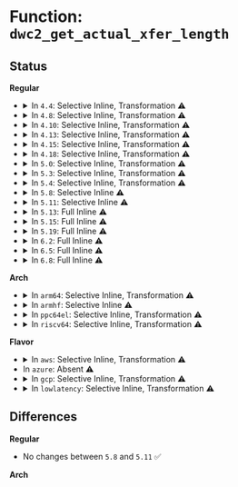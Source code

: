 # Function: <code>dwc2_get_actual_xfer_length</code>

## Status
<b>Regular</b>
<ul>
<li>
<details>
<summary>In <code>4.4</code>: Selective Inline, Transformation ⚠️</summary>

**Collision:** Unique Static

**Inline:** Selective

**Transformation:** True

**Instances:**

```
In drivers/usb/dwc2/hcd_intr.c (ffffffff8162b310)
Location: drivers/usb/dwc2/hcd_intr.c:403
Inline: True
Inline callers:
  - drivers/usb/dwc2/hcd_intr.c:dwc2_hc_xfercomp_intr
Direct callers:
  - drivers/usb/dwc2/hcd_intr.c:dwc2_update_urb_state_abn
  - drivers/usb/dwc2/hcd_intr.c:dwc2_update_urb_state
  - drivers/usb/dwc2/hcd_intr.c:dwc2_hc_xfercomp_intr
  - drivers/usb/dwc2/hcd_intr.c:dwc2_hc_xacterr_intr
```
**Symbols:**

```
ffffffff8162b310-ffffffff8162b388: dwc2_get_actual_xfer_length.isra.10 (STB_LOCAL)
```
</details>
</li>
<li>
<details>
<summary>In <code>4.8</code>: Selective Inline, Transformation ⚠️</summary>

**Collision:** Unique Static

**Inline:** Selective

**Transformation:** True

**Instances:**

```
In drivers/usb/dwc2/hcd_intr.c (ffffffff8168bc6e)
Location: drivers/usb/dwc2/hcd_intr.c:430
Inline: True
Inline callers:
  - drivers/usb/dwc2/hcd_intr.c:dwc2_hc_xfercomp_intr
Direct callers:
  - drivers/usb/dwc2/hcd_intr.c:dwc2_update_isoc_urb_state
  - drivers/usb/dwc2/hcd_intr.c:dwc2_update_isoc_urb_state
  - drivers/usb/dwc2/hcd_intr.c:dwc2_update_urb_state
```
**Symbols:**

```
ffffffff8168b480-ffffffff8168b4f4: dwc2_get_actual_xfer_length.isra.11 (STB_LOCAL)
```
</details>
</li>
<li>
<details>
<summary>In <code>4.10</code>: Selective Inline, Transformation ⚠️</summary>

**Collision:** Unique Static

**Inline:** Selective

**Transformation:** True

**Instances:**

```
In drivers/usb/dwc2/hcd_intr.c (ffffffff816b9d69)
Location: drivers/usb/dwc2/hcd_intr.c:430
Inline: True
Inline callers:
  - drivers/usb/dwc2/hcd_intr.c:dwc2_hc_xfercomp_intr
Direct callers:
  - drivers/usb/dwc2/hcd_intr.c:dwc2_update_isoc_urb_state
  - drivers/usb/dwc2/hcd_intr.c:dwc2_update_isoc_urb_state
  - drivers/usb/dwc2/hcd_intr.c:dwc2_update_urb_state
```
**Symbols:**

```
ffffffff816b9580-ffffffff816b95f4: dwc2_get_actual_xfer_length.isra.13 (STB_LOCAL)
```
</details>
</li>
<li>
<details>
<summary>In <code>4.13</code>: Selective Inline, Transformation ⚠️</summary>

**Collision:** Unique Static

**Inline:** Selective

**Transformation:** True

**Instances:**

```
In drivers/usb/dwc2/hcd_intr.c (ffffffff816ce02d)
Location: drivers/usb/dwc2/hcd_intr.c:429
Inline: True
Inline callers:
  - drivers/usb/dwc2/hcd_intr.c:dwc2_hc_xfercomp_intr
Direct callers:
  - drivers/usb/dwc2/hcd_intr.c:dwc2_update_isoc_urb_state
  - drivers/usb/dwc2/hcd_intr.c:dwc2_update_isoc_urb_state
  - drivers/usb/dwc2/hcd_intr.c:dwc2_update_urb_state
```
**Symbols:**

```
ffffffff816cd880-ffffffff816cd8f4: dwc2_get_actual_xfer_length.isra.13 (STB_LOCAL)
```
</details>
</li>
<li>
<details>
<summary>In <code>4.15</code>: Selective Inline, Transformation ⚠️</summary>

**Collision:** Unique Static

**Inline:** Selective

**Transformation:** True

**Instances:**

```
In drivers/usb/dwc2/hcd_intr.c (ffffffff8173a653)
Location: drivers/usb/dwc2/hcd_intr.c:430
Inline: True
Inline callers:
  - drivers/usb/dwc2/hcd_intr.c:dwc2_hc_xfercomp_intr
Direct callers:
  - drivers/usb/dwc2/hcd_intr.c:dwc2_update_isoc_urb_state
  - drivers/usb/dwc2/hcd_intr.c:dwc2_update_isoc_urb_state
  - drivers/usb/dwc2/hcd_intr.c:dwc2_update_urb_state
```
**Symbols:**

```
ffffffff81739e90-ffffffff81739f04: dwc2_get_actual_xfer_length.isra.13 (STB_LOCAL)
```
</details>
</li>
<li>
<details>
<summary>In <code>4.18</code>: Selective Inline, Transformation ⚠️</summary>

**Collision:** Unique Static

**Inline:** Selective

**Transformation:** True

**Instances:**

```
In drivers/usb/dwc2/hcd_intr.c (ffffffff8177ace9)
Location: drivers/usb/dwc2/hcd_intr.c:436
Inline: True
Inline callers:
  - drivers/usb/dwc2/hcd_intr.c:dwc2_hc_xfercomp_intr
Direct callers:
  - drivers/usb/dwc2/hcd_intr.c:dwc2_update_isoc_urb_state
  - drivers/usb/dwc2/hcd_intr.c:dwc2_update_isoc_urb_state
  - drivers/usb/dwc2/hcd_intr.c:dwc2_update_urb_state
```
**Symbols:**

```
ffffffff8177a4c0-ffffffff8177a534: dwc2_get_actual_xfer_length.isra.15 (STB_LOCAL)
```
</details>
</li>
<li>
<details>
<summary>In <code>5.0</code>: Selective Inline, Transformation ⚠️</summary>

**Collision:** Unique Static

**Inline:** Selective

**Transformation:** True

**Instances:**

```
In drivers/usb/dwc2/hcd_intr.c (ffffffff8179ff60)
Location: drivers/usb/dwc2/hcd_intr.c:436
Inline: True
Direct callers:
  - drivers/usb/dwc2/hcd_intr.c:dwc2_hc_xfercomp_intr
  - drivers/usb/dwc2/hcd_intr.c:dwc2_update_isoc_urb_state
  - drivers/usb/dwc2/hcd_intr.c:dwc2_update_isoc_urb_state
  - drivers/usb/dwc2/hcd_intr.c:dwc2_update_urb_state
```
**Symbols:**

```
ffffffff8179ff60-ffffffff8179ffdd: dwc2_get_actual_xfer_length.isra.15 (STB_LOCAL)
```
</details>
</li>
<li>
<details>
<summary>In <code>5.3</code>: Selective Inline, Transformation ⚠️</summary>

**Collision:** Unique Static

**Inline:** Selective

**Transformation:** True

**Instances:**

```
In drivers/usb/dwc2/hcd_intr.c (ffffffff817df0d0)
Location: drivers/usb/dwc2/hcd_intr.c:436
Inline: True
Direct callers:
  - drivers/usb/dwc2/hcd_intr.c:dwc2_hc_xfercomp_intr
  - drivers/usb/dwc2/hcd_intr.c:dwc2_update_isoc_urb_state
  - drivers/usb/dwc2/hcd_intr.c:dwc2_update_isoc_urb_state
  - drivers/usb/dwc2/hcd_intr.c:dwc2_update_urb_state
```
**Symbols:**

```
ffffffff817df0d0-ffffffff817df14d: dwc2_get_actual_xfer_length.isra.0 (STB_LOCAL)
```
</details>
</li>
<li>
<details>
<summary>In <code>5.4</code>: Selective Inline, Transformation ⚠️</summary>

**Collision:** Unique Static

**Inline:** Selective

**Transformation:** True

**Instances:**

```
In drivers/usb/dwc2/hcd_intr.c (ffffffff8180ffc0)
Location: drivers/usb/dwc2/hcd_intr.c:436
Inline: True
Direct callers:
  - drivers/usb/dwc2/hcd_intr.c:dwc2_hc_xfercomp_intr
  - drivers/usb/dwc2/hcd_intr.c:dwc2_update_isoc_urb_state
  - drivers/usb/dwc2/hcd_intr.c:dwc2_update_isoc_urb_state
  - drivers/usb/dwc2/hcd_intr.c:dwc2_update_urb_state
```
**Symbols:**

```
ffffffff8180ffc0-ffffffff8181003d: dwc2_get_actual_xfer_length.isra.0 (STB_LOCAL)
```
</details>
</li>
<li>
<details>
<summary>In <code>5.8</code>: Selective Inline ⚠️</summary>

```c
u32 dwc2_get_actual_xfer_length(struct dwc2_hsotg *hsotg, struct dwc2_host_chan *chan, int chnum, struct dwc2_qtd *qtd, enum dwc2_halt_status halt_status, int *short_read);
```

**Collision:** Unique Static

**Inline:** Selective

**Transformation:** False

**Instances:**

```
In drivers/usb/dwc2/hcd_intr.c (ffffffff818e1575)
Location: drivers/usb/dwc2/hcd_intr.c:436
Inline: True
Inline callers:
  - drivers/usb/dwc2/hcd_intr.c:dwc2_update_urb_state_abn
  - drivers/usb/dwc2/hcd_intr.c:dwc2_xfercomp_isoc_split_in
  - drivers/usb/dwc2/hcd_intr.c:dwc2_update_urb_state
```
**Symbols:**

```
ffffffff818e0a40-ffffffff818e0ac8: dwc2_get_actual_xfer_length (STB_LOCAL)
```
</details>
</li>
<li>
<details>
<summary>In <code>5.11</code>: Selective Inline ⚠️</summary>

```c
u32 dwc2_get_actual_xfer_length(struct dwc2_hsotg *hsotg, struct dwc2_host_chan *chan, int chnum, struct dwc2_qtd *qtd, enum dwc2_halt_status halt_status, int *short_read);
```

**Collision:** Unique Static

**Inline:** Selective

**Transformation:** False

**Instances:**

```
In drivers/usb/dwc2/hcd_intr.c (ffffffff818eacd5)
Location: drivers/usb/dwc2/hcd_intr.c:436
Inline: True
Inline callers:
  - drivers/usb/dwc2/hcd_intr.c:dwc2_update_urb_state_abn
  - drivers/usb/dwc2/hcd_intr.c:dwc2_xfercomp_isoc_split_in
  - drivers/usb/dwc2/hcd_intr.c:dwc2_update_urb_state
```
**Symbols:**

```
ffffffff818ea2b0-ffffffff818ea338: dwc2_get_actual_xfer_length (STB_LOCAL)
```
</details>
</li>
<li>
<details>
<summary>In <code>5.13</code>: Full Inline ⚠️</summary>

**Collision:** Unique Static

**Inline:** Full

**Transformation:** False

**Instances:**

```
In drivers/usb/dwc2/hcd_intr.c (ffffffff818cf81f)
Location: drivers/usb/dwc2/hcd_intr.c:436
Inline: True
Inline callers:
  - drivers/usb/dwc2/hcd_intr.c:dwc2_hc_xacterr_intr
  - drivers/usb/dwc2/hcd_intr.c:dwc2_update_urb_state_abn
  - drivers/usb/dwc2/hcd_intr.c:dwc2_hc_xfercomp_intr
  - drivers/usb/dwc2/hcd_intr.c:dwc2_xfercomp_isoc_split_in
  - drivers/usb/dwc2/hcd_intr.c:dwc2_update_urb_state
```
</details>
</li>
<li>
<details>
<summary>In <code>5.15</code>: Full Inline ⚠️</summary>

**Collision:** Unique Static

**Inline:** Full

**Transformation:** False

**Instances:**

```
In drivers/usb/dwc2/hcd_intr.c (ffffffff81969c5e)
Location: drivers/usb/dwc2/hcd_intr.c:436
Inline: True
Inline callers:
  - drivers/usb/dwc2/hcd_intr.c:dwc2_hc_xacterr_intr
  - drivers/usb/dwc2/hcd_intr.c:dwc2_update_urb_state_abn
  - drivers/usb/dwc2/hcd_intr.c:dwc2_hc_xfercomp_intr
  - drivers/usb/dwc2/hcd_intr.c:dwc2_xfercomp_isoc_split_in
  - drivers/usb/dwc2/hcd_intr.c:dwc2_update_urb_state
```
</details>
</li>
<li>
<details>
<summary>In <code>5.19</code>: Full Inline ⚠️</summary>

**Collision:** Unique Static

**Inline:** Full

**Transformation:** False

**Instances:**

```
In drivers/usb/dwc2/hcd_intr.c (ffffffff81ac3ede)
Location: drivers/usb/dwc2/hcd_intr.c:436
Inline: True
Inline callers:
  - drivers/usb/dwc2/hcd_intr.c:dwc2_hc_xacterr_intr
  - drivers/usb/dwc2/hcd_intr.c:dwc2_update_urb_state_abn
  - drivers/usb/dwc2/hcd_intr.c:dwc2_hc_xfercomp_intr
  - drivers/usb/dwc2/hcd_intr.c:dwc2_xfercomp_isoc_split_in
  - drivers/usb/dwc2/hcd_intr.c:dwc2_update_urb_state
```
</details>
</li>
<li>
<details>
<summary>In <code>6.2</code>: Full Inline ⚠️</summary>

**Collision:** Unique Static

**Inline:** Full

**Transformation:** False

**Instances:**

```
In drivers/usb/dwc2/hcd_intr.c (ffffffff81c4de1e)
Location: drivers/usb/dwc2/hcd_intr.c:406
Inline: True
Inline callers:
  - drivers/usb/dwc2/hcd_intr.c:dwc2_hc_xacterr_intr
  - drivers/usb/dwc2/hcd_intr.c:dwc2_update_urb_state_abn
  - drivers/usb/dwc2/hcd_intr.c:dwc2_hc_xfercomp_intr
  - drivers/usb/dwc2/hcd_intr.c:dwc2_xfercomp_isoc_split_in
  - drivers/usb/dwc2/hcd_intr.c:dwc2_update_urb_state
```
</details>
</li>
<li>
<details>
<summary>In <code>6.5</code>: Full Inline ⚠️</summary>

**Collision:** Unique Static

**Inline:** Full

**Transformation:** False

**Instances:**

```
In drivers/usb/dwc2/hcd_intr.c (ffffffff81cb547e)
Location: drivers/usb/dwc2/hcd_intr.c:406
Inline: True
Inline callers:
  - drivers/usb/dwc2/hcd_intr.c:dwc2_hc_xacterr_intr
  - drivers/usb/dwc2/hcd_intr.c:dwc2_update_urb_state_abn
  - drivers/usb/dwc2/hcd_intr.c:dwc2_hc_xfercomp_intr
  - drivers/usb/dwc2/hcd_intr.c:dwc2_xfercomp_isoc_split_in
  - drivers/usb/dwc2/hcd_intr.c:dwc2_update_urb_state
```
</details>
</li>
<li>
<details>
<summary>In <code>6.8</code>: Full Inline ⚠️</summary>

**Collision:** Unique Static

**Inline:** Full

**Transformation:** False

**Instances:**

```
In drivers/usb/dwc2/hcd_intr.c (ffffffff81d6a1ae)
Location: drivers/usb/dwc2/hcd_intr.c:406
Inline: True
Inline callers:
  - drivers/usb/dwc2/hcd_intr.c:dwc2_hc_xacterr_intr
  - drivers/usb/dwc2/hcd_intr.c:dwc2_update_urb_state_abn
  - drivers/usb/dwc2/hcd_intr.c:dwc2_hc_xfercomp_intr
  - drivers/usb/dwc2/hcd_intr.c:dwc2_xfercomp_isoc_split_in
  - drivers/usb/dwc2/hcd_intr.c:dwc2_update_urb_state
```
</details>
</li>
</ul>
<b>Arch</b>
<ul>
<li>
<details>
<summary>In <code>arm64</code>: Selective Inline, Transformation ⚠️</summary>

**Collision:** Unique Static

**Inline:** Selective

**Transformation:** True

**Instances:**

```
In drivers/usb/dwc2/hcd_intr.c (ffff800010a48928)
Location: drivers/usb/dwc2/hcd_intr.c:436
Inline: True
Direct callers:
  - drivers/usb/dwc2/hcd_intr.c:dwc2_hc_xfercomp_intr
  - drivers/usb/dwc2/hcd_intr.c:dwc2_update_isoc_urb_state
  - drivers/usb/dwc2/hcd_intr.c:dwc2_update_isoc_urb_state
  - drivers/usb/dwc2/hcd_intr.c:dwc2_update_urb_state
```
**Symbols:**

```
ffff800010a48928-ffff800010a48a28: dwc2_get_actual_xfer_length.isra.0 (STB_LOCAL)
```
</details>
</li>
<li>
<details>
<summary>In <code>armhf</code>: Selective Inline ⚠️</summary>

```c
u32 dwc2_get_actual_xfer_length(struct dwc2_hsotg *hsotg, struct dwc2_host_chan *chan, int chnum, struct dwc2_qtd *qtd, enum dwc2_halt_status halt_status, int *short_read);
```

**Collision:** Unique Static

**Inline:** Selective

**Transformation:** False

**Instances:**

```
In drivers/usb/dwc2/hcd_intr.c (c0b1adc8)
Location: drivers/usb/dwc2/hcd_intr.c:436
Inline: True
Direct callers:
  - drivers/usb/dwc2/hcd_intr.c:dwc2_update_urb_state_abn
  - drivers/usb/dwc2/hcd_intr.c:dwc2_hc_xfercomp_intr
  - drivers/usb/dwc2/hcd_intr.c:dwc2_update_isoc_urb_state
  - drivers/usb/dwc2/hcd_intr.c:dwc2_update_isoc_urb_state
  - drivers/usb/dwc2/hcd_intr.c:dwc2_update_urb_state
```
**Symbols:**

```
c0b1adc8-c0b1ae74: dwc2_get_actual_xfer_length (STB_LOCAL)
```
</details>
</li>
<li>
<details>
<summary>In <code>ppc64el</code>: Selective Inline, Transformation ⚠️</summary>

**Collision:** Unique Static

**Inline:** Selective

**Transformation:** True

**Instances:**

```
In drivers/usb/dwc2/hcd_intr.c (c000000000b0dd60)
Location: drivers/usb/dwc2/hcd_intr.c:436
Inline: True
Direct callers:
  - drivers/usb/dwc2/hcd_intr.c:dwc2_hc_xfercomp_intr
  - drivers/usb/dwc2/hcd_intr.c:dwc2_update_isoc_urb_state
  - drivers/usb/dwc2/hcd_intr.c:dwc2_update_isoc_urb_state
  - drivers/usb/dwc2/hcd_intr.c:dwc2_update_urb_state
```
**Symbols:**

```
c000000000b0dd60-c000000000b0dee8: dwc2_get_actual_xfer_length.isra.0 (STB_LOCAL)
```
</details>
</li>
<li>
<details>
<summary>In <code>riscv64</code>: Selective Inline, Transformation ⚠️</summary>

**Collision:** Unique Static

**Inline:** Selective

**Transformation:** True

**Instances:**

```
In drivers/usb/dwc2/hcd_intr.c (ffffffe00066576e)
Location: drivers/usb/dwc2/hcd_intr.c:436
Inline: True
Direct callers:
  - drivers/usb/dwc2/hcd_intr.c:dwc2_hc_xfercomp_intr
  - drivers/usb/dwc2/hcd_intr.c:dwc2_update_isoc_urb_state
  - drivers/usb/dwc2/hcd_intr.c:dwc2_update_isoc_urb_state
  - drivers/usb/dwc2/hcd_intr.c:dwc2_update_urb_state
```
**Symbols:**

```
ffffffe00066576e-ffffffe000665852: dwc2_get_actual_xfer_length.isra.0 (STB_LOCAL)
```
</details>
</li>
</ul>
<b>Flavor</b>
<ul>
<li>
<details>
<summary>In <code>aws</code>: Selective Inline, Transformation ⚠️</summary>

**Collision:** Unique Static

**Inline:** Selective

**Transformation:** True

**Instances:**

```
In drivers/usb/dwc2/hcd_intr.c (ffffffff817c83a0)
Location: drivers/usb/dwc2/hcd_intr.c:436
Inline: True
Direct callers:
  - drivers/usb/dwc2/hcd_intr.c:dwc2_hc_xfercomp_intr
  - drivers/usb/dwc2/hcd_intr.c:dwc2_update_isoc_urb_state
  - drivers/usb/dwc2/hcd_intr.c:dwc2_update_isoc_urb_state
  - drivers/usb/dwc2/hcd_intr.c:dwc2_update_urb_state
```
**Symbols:**

```
ffffffff817c83a0-ffffffff817c841d: dwc2_get_actual_xfer_length.isra.0 (STB_LOCAL)
```
</details>
</li>
<li>
In <code>azure</code>: Absent ⚠️
</li>
<li>
<details>
<summary>In <code>gcp</code>: Selective Inline, Transformation ⚠️</summary>

**Collision:** Unique Static

**Inline:** Selective

**Transformation:** True

**Instances:**

```
In drivers/usb/dwc2/hcd_intr.c (ffffffff81804e40)
Location: drivers/usb/dwc2/hcd_intr.c:436
Inline: True
Direct callers:
  - drivers/usb/dwc2/hcd_intr.c:dwc2_hc_xfercomp_intr
  - drivers/usb/dwc2/hcd_intr.c:dwc2_update_isoc_urb_state
  - drivers/usb/dwc2/hcd_intr.c:dwc2_update_isoc_urb_state
  - drivers/usb/dwc2/hcd_intr.c:dwc2_update_urb_state
```
**Symbols:**

```
ffffffff81804e40-ffffffff81804ebd: dwc2_get_actual_xfer_length.isra.0 (STB_LOCAL)
```
</details>
</li>
<li>
<details>
<summary>In <code>lowlatency</code>: Selective Inline, Transformation ⚠️</summary>

**Collision:** Unique Static

**Inline:** Selective

**Transformation:** True

**Instances:**

```
In drivers/usb/dwc2/hcd_intr.c (ffffffff8181ef50)
Location: drivers/usb/dwc2/hcd_intr.c:436
Inline: True
Direct callers:
  - drivers/usb/dwc2/hcd_intr.c:dwc2_hc_xfercomp_intr
  - drivers/usb/dwc2/hcd_intr.c:dwc2_update_isoc_urb_state
  - drivers/usb/dwc2/hcd_intr.c:dwc2_update_isoc_urb_state
  - drivers/usb/dwc2/hcd_intr.c:dwc2_update_urb_state
```
**Symbols:**

```
ffffffff8181ef50-ffffffff8181efcd: dwc2_get_actual_xfer_length.isra.0 (STB_LOCAL)
```
</details>
</li>
</ul>

## Differences
<b>Regular</b>
<ul>
<li>
No changes between <code>5.8</code> and <code>5.11</code> ✅
</li>
</ul>
<b>Arch</b>
<ul>
</ul>
